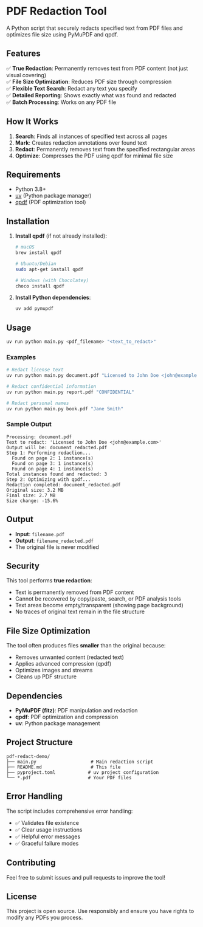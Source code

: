# PDF Redaction Tool

A Python script that securely redacts specified text from PDF files and optimizes file size using PyMuPDF and qpdf.

## Features

✅ **True Redaction**: Permanently removes text from PDF content (not just visual covering)  
✅ **File Size Optimization**: Reduces PDF size through compression  
✅ **Flexible Text Search**: Redact any text you specify  
✅ **Detailed Reporting**: Shows exactly what was found and redacted  
✅ **Batch Processing**: Works on any PDF file

## How It Works

1. **Search**: Finds all instances of specified text across all pages
2. **Mark**: Creates redaction annotations over found text
3. **Redact**: Permanently removes text from the specified rectangular areas
4. **Optimize**: Compresses the PDF using qpdf for minimal file size

## Requirements

- Python 3.8+
- [uv](https://docs.astral.sh/uv/) (Python package manager)
- [qpdf](https://qpdf.readthedocs.io/) (PDF optimization tool)

## Installation

1. **Install qpdf** (if not already installed):
   ```bash
   # macOS
   brew install qpdf
   
   # Ubuntu/Debian
   sudo apt-get install qpdf
   
   # Windows (with Chocolatey)
   choco install qpdf
   ```

2. **Install Python dependencies**:
   ```bash
   uv add pymupdf
   ```

## Usage

```bash
uv run python main.py <pdf_filename> "<text_to_redact>"
```

### Examples

```bash
# Redact license text
uv run python main.py document.pdf "Licensed to John Doe <john@example.com>"

# Redact confidential information
uv run python main.py report.pdf "CONFIDENTIAL"

# Redact personal names
uv run python main.py book.pdf "Jane Smith"
```

### Sample Output

```
Processing: document.pdf
Text to redact: 'Licensed to John Doe <john@example.com>'
Output will be: document_redacted.pdf
Step 1: Performing redaction...
  Found on page 2: 1 instance(s)
  Found on page 3: 1 instance(s)
  Found on page 4: 1 instance(s)
Total instances found and redacted: 3
Step 2: Optimizing with qpdf...
Redaction completed: document_redacted.pdf
Original size: 3.2 MB
Final size: 2.7 MB
Size change: -15.6%
```

## Output

- **Input**: `filename.pdf`
- **Output**: `filename_redacted.pdf`
- The original file is never modified

## Security

This tool performs **true redaction**:
- Text is permanently removed from PDF content
- Cannot be recovered by copy/paste, search, or PDF analysis tools
- Text areas become empty/transparent (showing page background)
- No traces of original text remain in the file structure

## File Size Optimization

The tool often produces files **smaller** than the original because:
- Removes unwanted content (redacted text)
- Applies advanced compression (qpdf)
- Optimizes images and streams
- Cleans up PDF structure

## Dependencies

- **PyMuPDF (fitz)**: PDF manipulation and redaction
- **qpdf**: PDF optimization and compression
- **uv**: Python package management

## Project Structure

```
pdf-redact-demo/
├── main.py                    # Main redaction script
├── README.md                  # This file
├── pyproject.toml            # uv project configuration
└── *.pdf                     # Your PDF files
```

## Error Handling

The script includes comprehensive error handling:
- ✅ Validates file existence
- ✅ Clear usage instructions
- ✅ Helpful error messages
- ✅ Graceful failure modes

## Contributing

Feel free to submit issues and pull requests to improve the tool!

## License

This project is open source. Use responsibly and ensure you have rights to modify any PDFs you process.

